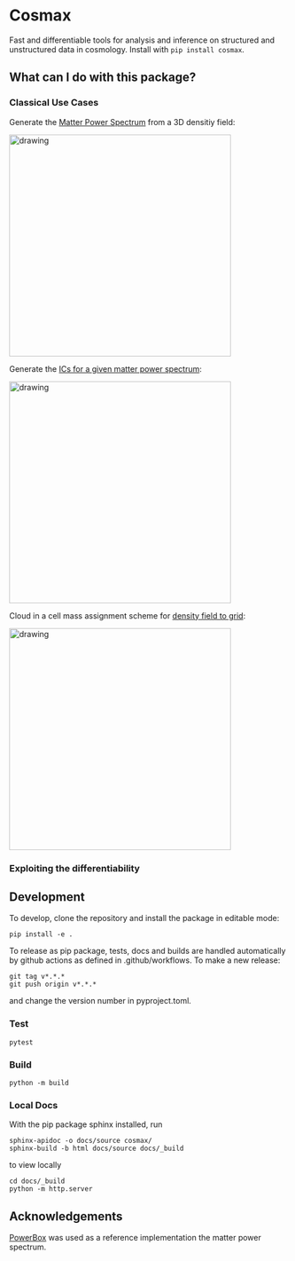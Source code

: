 # Cosmax

Fast and differentiable tools for analysis and inference on structured and unstructured data in cosmology. Install with
```pip install cosmax```.

## What can I do with this package?

### Classical Use Cases

Generate the [Matter Power Spectrum](examples/power_spectrum.ipynb) from a 3D densitiy field:

<img src="data/power.png" alt="drawing" width="400"/>

Generate the [ICs for a given matter power spectrum](examples/generate_ic.ipynb):

<img src="data/ic.png" alt="drawing" width="400"/>

Cloud in a cell mass assignment scheme for [density field to grid](examples/cic.ipynb):

<img src="data/cic.png" alt="drawing" width="400"/>

### Exploiting the differentiability

## Development

To develop, clone the repository and install the package in editable mode:

```
pip install -e .
```

To release as pip package, tests, docs and builds are handled automatically by github actions as defined in
.github/workflows. To make a new release:

```
git tag v*.*.*
git push origin v*.*.*
```
and change the version number in pyproject.toml.

### Test

```
pytest
```

### Build 

```
python -m build
```

### Local Docs

With the pip package sphinx installed, run

```
sphinx-apidoc -o docs/source cosmax/
sphinx-build -b html docs/source docs/_build
```

to view locally

```
cd docs/_build
python -m http.server
```

## Acknowledgements

[PowerBox](https://powerbox.readthedocs.io/en/latest/) was used as a reference implementation the matter power spectrum.
